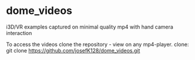 # dome_videos
i3D/VR examples captured on minimal quality mp4 with hand camera interaction

To access the videos clone the repository - view on any mp4-player.
clone:
git clone https://github.com/josefK128/dome_videos.git
